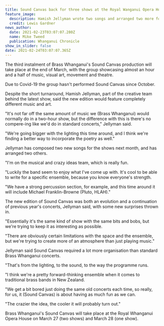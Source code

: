 ```yaml
---
title: Sound Canvas back for three shows at the Royal Wanganui Opera House
feature_image:
  description: Hamish Jellyman wrote two songs and arranged two more for Sound Canvas 2021.
  credit: Lewis Gardner
news_author:
  date: 2021-02-23T03:07:07.280Z
  name: Mike Tweed
  publication: Whanganui Chronicle
show_in_slider: false
date: 2021-02-24T03:07:07.365Z
---
```

The third instalment of Brass Whanganui's Sound Canvas production will take place at the end of March, with the group showcasing almost an hour and a half of music, visual art, movement and theatre.

Due to Covid-19 the group hasn't performed Sound Canvas since October.

Despite the short turnaround, Hamish Jellyman, part of the creative team behind the latest show, said the new edition would feature completely different music and art.

"It's not far off the same amount of music we (Brass Whanganui) would normally do in a two-hour show, but the difference with this is there's no compere-ing like we'd do in standard concerts," Jellyman said.

"We're going bigger with the lighting this time around, and I think we're finding a better way to incorporate the poetry as well."

Jellyman has composed two new songs for the shows next month, and has arranged two others.

"I'm on the musical and crazy ideas team, which is really fun.

"Luckily the band seem to enjoy what I've come up with. It's cool to be able to write for a specific ensemble, because you know everyone's strength.

"We have a strong percussion section, for example, and this time around it will include Michael Franklin-Browne (Pluto, HLAH)."

The new edition of Sound Canvas was both an evolution and a continuation of previous year's concerts, Jellyman said, with some new surprises thrown in.

"Essentially it's the same kind of show with the same bits and bobs, but we're trying to keep it as interesting as possible.

"There are obviously certain limitations with the space and the ensemble, but we're trying to create more of an atmosphere than just playing music."

Jellyman said Sound Canvas required a lot more organisation than standard Brass Whanganui concerts.

"That's from the lighting, to the sound, to the way the programme runs.

"I think we're a pretty forward-thinking ensemble when it comes to traditional brass bands in New Zealand.

"We get a bit bored just doing the same old concerts each time, so really, for us, it (Sound Canvas) is about having as much fun as we can.

"The crazier the idea, the cooler it will probably turn out."

Brass Whanganui's Sound Canvas will take place at the Royal Whanganui Opera House on March 27 (two shows) and March 28 (one show).